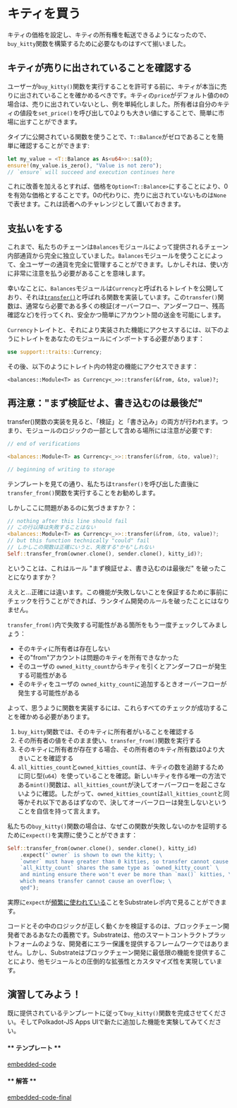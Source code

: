 キティを買う
===

キティの価格を設定し、キティの所有権を転送できるようになったので、 `buy_kitty`関数を構築するために必要なものはすべて揃いました。

## キティが売りに出されていることを確認する

ユーザーが`buy_kitty()`関数を実行することを許可する前に、キティが本当に売りに出されていることを確かめるべきです。キティの`price`がデフォルト値の`0`の場合は、売りに出されていないとし、例を単純化しました。所有者は自分のキティの値段を`set_price()`を呼び出して0よりも大きい値にすることで、簡単に市場に出すことができます。

タイプに公開されている関数を使うことで、`T::Balance`がゼロであることを簡単に確認することができます:

```rust
let my_value = <T::Balance as As<u64>>::sa(0);
ensure!(my_value.is_zero(), "Value is not zero");
// `ensure` will succeed and execution continues here
```

これに改善を加えるとすれば、価格を`Option<T::Balance>`にすることにより、0を有効な価格とすることです。0の代わりに、売りに出されていないものは`None`で表せます。これは読者へのチャレンジとして置いておきます。

## 支払いをする

これまで、私たちのチェーンは`Balances`モジュールによって提供されるチェーン内部通貨から完全に独立していました。`Balances`モジュールを使うことによって、全ユーザーの通貨を完全に管理することができます。しかしそれは、使い方に非常に注意を払う必要があることを意味します。

幸いなことに、`Balances`モジュールは`Currency`と呼ばれるトレイトを公開しており、それは[`transfer()`](https://crates.parity.io/srml_support/traits/trait.Currency.html#tymethod.transfer)と呼ばれる関数を実装しています。この`transfer()`関数は、通常なら必要である多くの検証(オーバーフロー、アンダーフロー、残高確認など)を行ってくれ、安全かつ簡単にアカウント間の送金を可能にします。

`Currency`トレイトと、それにより実装された機能にアクセスするには、以下のようにトレイトをあなたのモジュールにインポートする必要があります：

```rust
use support::traits::Currency;
```

その後、以下のようにトレイト内の特定の機能にアクセスできます：

```
<balances::Module<T> as Currency<_>>::transfer(&from, &to, value)?;
```

## 再注意："まず検証せよ、書き込むのは最後だ"

transfer()関数の実装を見ると、「検証」と「書き込み」の両方が行われます。つまり、モジュールのロジックの一部として含める場所には注意が必要です:

```rust
// end of verifications

<balances::Module<T> as Currency<_>>::transfer(&from, &to, value)?;

// beginning of writing to storage
```

テンプレートを見ての通り、私たちは`transfer()`を呼び出した直後に `transfer_from()`関数を実行することをお勧めします。

しかしここに問題があるのに気づきますか？：

```rust
// nothing after this line should fail
// この行以降は失敗することはない
<balances::Module<T> as Currency<_>>::transfer(&from, &to, value)?;
// but this function technically "could" fail
// しかしこの関数は正確にいうと、失敗する"かも"しれない
Self::transfer_from(owner.clone(), sender.clone(), kitty_id)?;
```

ということは、これはルール "まず検証せよ、書き込むのは最後だ" を破ったことになりますか？

ええと…正確には違います。この機能が失敗しないことを保証するために事前にチェックを行うことができれば、ランタイム開発のルールを破ったことにはなりません。

`transfer_from()`内で失敗する可能性がある箇所をもう一度チェックしてみましょう：

* そのキティに所有者は存在しない
* その"from"アカウントは問題のキティを所有できなかった
* そのユーザの `owned_kitty_count`からキティを引くとアンダーフローが発生する可能性がある
* そのキティをユーザの `owned_kitty_count`に追加するときオーバーフローが発生する可能性がある

よって、思うように関数を実装するには、これらすべてのチェックが成功することを確かめる必要があります。

1. `buy_kitty`関数では、そのキティに所有者がいることを確認する
2. その所有者の値をそのまま使い、`transfer_from()`関数を実行する
3. そのキティに所有者が存在する場合、その所有者のキティ所有数は0より大きいことを確認する
4. `all_kitties_count`と`owned_kitties_count`は、キティの数を追跡するために同じ型(`u64`）を使っていることを確認。新しいキティを作る唯一の方法である`mint()`関数は、`all_kitties_count`が決してオーバーフローを起こさないように確認。したがって、`owned_kitties_count`は`all_kitties_count`と同等かそれ以下であるはずなので、決してオーバーフローは発生しないということを自信を持って言えます。

私たちの`buy_kitty()`関数の場合は、なぜこの関数が失敗しないのかを証明するために`expect()`を実際に使うことができます：

``` rust
Self::transfer_from(owner.clone(), sender.clone(), kitty_id)
    .expect("`owner` is shown to own the kitty; \
    `owner` must have greater than 0 kitties, so transfer cannot cause underflow; \
    `all_kitty_count` shares the same type as `owned_kitty_count` \
    and minting ensure there won't ever be more than `max()` kitties, \
    which means transfer cannot cause an overflow; \
    qed");
```

実際に`expect`が[頻繁に使われている](https://github.com/paritytech/substrate/search?q=expect)ことをSubstrateレポ内で見ることができます。

コードとその中のロジックが正しく動くかを検証するのは、ブロックチェーン開発者であるあなたの義務です。Substrateは、他のスマートコントラクトプラットフォームのような、開発者にエラー保護を提供するフレームワークではありません。しかし、Substrateはブロックチェーン開発に最低限の機能を提供することにより、他モジュールとの圧倒的な拡張性とカスタマイズ性を実現しています。

## 演習してみよう！

既に提供されているテンプレートに従って`buy_kitty()`関数を完成させてください。そしてPolkadot-JS Apps UIで新たに追加した機能を実験してみてください。

<!-- tabs:start -->

#### ** テンプレート **

[embedded-code](../../3/assets/3.3-template.rs ':include :type=code embed-template')

#### ** 解答 **

[embedded-code-final](../../3/assets/3.3-finished-code.rs ':include :type=code embed-final')

<!-- tabs:end -->
